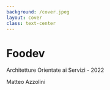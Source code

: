 ```yaml
---
background: /cover.jpeg
layout: cover
class: text-center
---
```


<div class="bg-black w-full right-0 absolute bg-opacity-40 shadow-lg">

# Foo<span class="text-sky-500">dev</span>

Architetture Orientate ai Servizi - 2022

Matteo Azzolini
</div>
